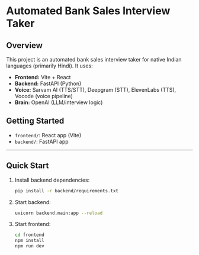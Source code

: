 # Automated Bank Sales Interview Taker

## Overview
This project is an automated bank sales interview taker for native Indian languages (primarily Hindi). It uses:
- **Frontend:** Vite + React
- **Backend:** FastAPI (Python)
- **Voice:** Sarvam AI (TTS/STT), Deepgram (STT), ElevenLabs (TTS), Vocode (voice pipeline)
- **Brain:** OpenAI (LLM/interview logic)

## Getting Started
- `frontend/`: React app (Vite)
- `backend/`: FastAPI app

---

## Quick Start

1. Install backend dependencies:
    ```bash
    pip install -r backend/requirements.txt
    ```
2. Start backend:
    ```bash
    uvicorn backend.main:app --reload
    ```
3. Start frontend:
    ```bash
    cd frontend
    npm install
    npm run dev
    ```

